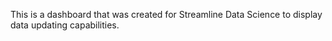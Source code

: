 This is a dashboard that was created for Streamline Data Science to display data updating capabilities.
